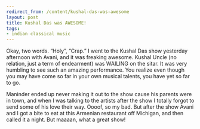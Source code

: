 ```yaml
---
redirect_from: /content/kushal-das-was-awesome
layout: post
title: Kushal Das was AWESOME!
tags:
- indian classical music
---
```

Okay, two words. “Holy”, “Crap.” I went to the Kushal Das show yesterday afternoon with Avani, and it was freaking awesome. Kushal Uncle (no relation, just a term of endearment) was WAILING on the sitar. It was very humbling to see such an amazing performance. You realize even though you may have come so far in your own musical talents, you have yet so far to go.

Maninder ended up never making it out to the show cause his parents were in town, and when I was talking to the artists after the show I totally forgot to send some of his love their way. Oooof, so my bad. But after the show Avani and I got a bite to eat at this Armenian restaurant off Michigan, and then called it a night. But maaaan, what a great show! 
